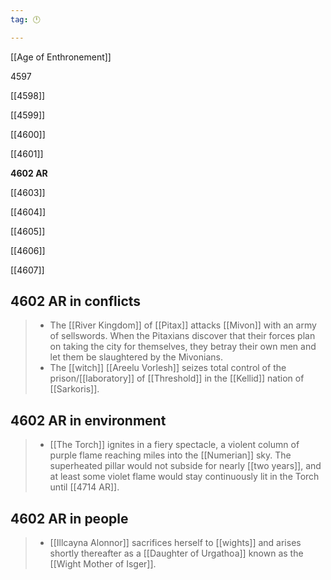 ```yaml
---
tag: 🕛

---
```

[[Age of Enthronement]]


4597

[[4598]]

[[4599]]

[[4600]]

[[4601]]

**4602 AR**

[[4603]]

[[4604]]

[[4605]]

[[4606]]

[[4607]]



## 4602 AR in conflicts

>  - The [[River Kingdom]] of [[Pitax]] attacks [[Mivon]] with an army of sellswords. When the Pitaxians discover that their forces plan on taking the city for themselves, they betray their own men and let them be slaughtered by the Mivonians.
>  - The [[witch]] [[Areelu Vorlesh]] seizes total control of the prison/[[laboratory]] of [[Threshold]] in the [[Kellid]] nation of [[Sarkoris]].


## 4602 AR in environment

>  - [[The Torch]] ignites in a fiery spectacle, a violent column of purple flame reaching miles into the [[Numerian]] sky. The superheated pillar would not subside for nearly [[two years]], and at least some violet flame would stay continuously lit in the Torch until [[4714 AR]].


## 4602 AR in people

>  - [[Illcayna Alonnor]] sacrifices herself to [[wights]] and arises shortly thereafter as a [[Daughter of Urgathoa]] known as the [[Wight Mother of Isger]].






